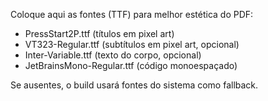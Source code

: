 Coloque aqui as fontes (TTF) para melhor estética do PDF:

- PressStart2P.ttf      (títulos em pixel art)
- VT323-Regular.ttf     (subtítulos em pixel art, opcional)
- Inter-Variable.ttf    (texto do corpo, opcional)
- JetBrainsMono-Regular.ttf (código monoespaçado)

Se ausentes, o build usará fontes do sistema como fallback.
